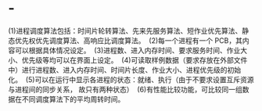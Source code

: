 # -
(1)进程调度算法包括：时间片轮转算法、先来先服务算法、短作业优先算法、静态优先权优先调度算法、高响应比调度算法。 
(2)每一个进程有一个 PCB，其内容可以根据具体情况设定。 
(3)进程数、进入内存时间、要求服务时间、作业大小、优先级等均可以在界面上设定。 
(4)可读取样例数据（要求存放在外部文件中）进行进程数、进入内存时间、时间片长度、作业大小、进程优先级的初始化。 
(5)可以在运行中显示各进程的状态：就绪、执行（由于不要求设置互斥资源与进程间的同步关系， 故只有两种状态） 
(6)有性能比较功能，可比较同一组数据在不同调度算法下的平均周转时间。
